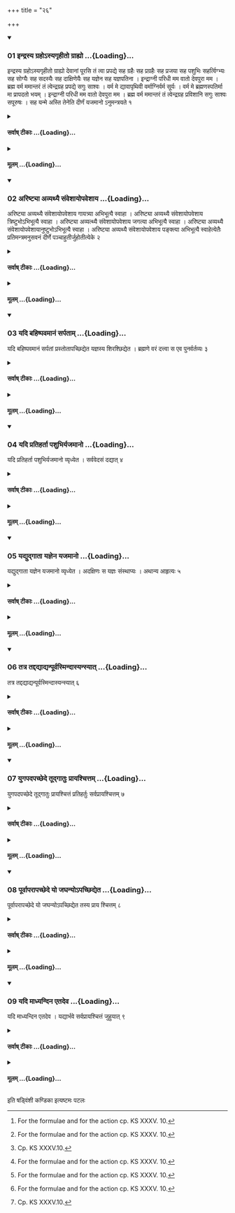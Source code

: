 +++
title = "२६"

+++

<div class="js_include" includetitle="true" newlevelforh1="3" unfilled url="/vedAH_yajuH/taittirIyam/sUtram/ApastambaH/shrautam/vishvAsa-prastutiH/14/26/01_indrasya_graho-syagRhIto_grAhyo.md">
<details open><summary><h3>01 इन्द्रस्य ग्रहोऽस्यगृहीतो ग्राह्यो ...{Loading}...</h3></summary>

इन्द्रस्य ग्रहोऽस्यगृहीतो ग्राह्यो देवानां पूरसि तं त्वा प्रपद्ये सह ग्रहैः सह प्रग्रहैः सह प्रजया सह पशुभिः सहर्त्विग्भ्यः सह सोग्यैः सह सदस्यैः सह दाक्षिणेयैः सह यज्ञेन सह यज्ञपतिना । इन्द्राग्नी परिधी मम वातो देवपुरा मम । ब्रह्म वर्म ममान्तरं तं त्वेन्द्रग्रह प्रपद्ये सगुः साश्वः । वर्म मे द्यावापृथिवी वर्माग्निर्वर्म सूर्यः । वर्म मे ब्रह्मणस्पतिर्मा मा प्रापदतो भयम् । इन्द्राग्नी परिधी मम वातो देवपुरा मम । ब्रह्म वर्म ममान्तरं तं त्वेन्द्रग्रह प्रविशानि सगुः साश्वः सपूरुषः । सह यन्मे अस्ति तेनेति दीर्णं यजमानो ऽनुमन्त्रयते १
</details>
</div>
<div class="js_include collapsed" newlevelforh1="4" title="सर्वाष् टीकाः" unfilled url="/vedAH_yajuH/taittirIyam/sUtram/ApastambaH/shrautam/sarvASh_TIkAH/14/26/01_indrasya_graho-syagRhIto_grAhyo.md">
<details><summary><h4>सर्वाष् टीकाः ...{Loading}...</h4></summary>
<details><summary>थिते</summary>

1. With indrasya grahosi... the sacrificer addresses the broken (jar).[^1]   

[^1]: For the formulae and for the action cp. KS XXXV. 10.  
</details>
</details>
</div>
<div class="js_include collapsed" newlevelforh1="4" title="मूलम्" unfilled url="/vedAH_yajuH/taittirIyam/sUtram/ApastambaH/shrautam/mUlam/14/26/01_indrasya_graho-syagRhIto_grAhyo.md">
<details><summary><h4>मूलम् ...{Loading}...</h4></summary>

इन्द्रस्य ग्रहोऽस्यगृहीतो ग्राह्यो देवानां पूरसि तं त्वा प्रपद्ये सह ग्रहैः सह प्रग्रहैः सह प्रजया सह पशुभिः सहर्त्विग्भ्यः सह सोग्यैः सह सदस्यैः सह दाक्षिणेयैः सह यज्ञेन सह यज्ञपतिना । इन्द्राग्नी परिधी मम वातो देवपुरा मम । ब्रह्म वर्म ममान्तरं तं त्वेन्द्रग्रह प्रपद्ये सगुः साश्वः । वर्म मे द्यावापृथिवी वर्माग्निर्वर्म सूर्यः । वर्म मे ब्रह्मणस्पतिर्मा मा प्रापदतो भयम् । इन्द्राग्नी परिधी मम वातो देवपुरा मम । ब्रह्म वर्म ममान्तरं तं त्वेन्द्रग्रह प्रविशानि सगुः साश्वः सपूरुषः । सह यन्मे अस्ति तेनेति दीर्णं यजमानो ऽनुमन्त्रयते १
</details>
</div>
<div class="js_include" includetitle="true" newlevelforh1="3" unfilled url="/vedAH_yajuH/taittirIyam/sUtram/ApastambaH/shrautam/vishvAsa-prastutiH/14/26/02_ariShTyA_avyathyai_saMveshAyopaveshAya.md">
<details open><summary><h3>02 अरिष्ट्या अव्यथ्यै संवेशायोपवेशाय ...{Loading}...</h3></summary>

अरिष्ट्या अव्यथ्यै संवेशायोपवेशाय गायत्र्या अभिभूत्यै स्वाहा । अरिष्ट्या अव्यथ्यै संवेशायोपवेशाय त्रिष्टुभोऽभिभूत्यै स्वाहा । अरिष्ट्या अव्यत्थ्यै संवेशायोपवेशाय जगत्या अभिभूत्यै स्वाहा । अरिष्ट्या अव्यथ्यै संवेशायोपवेशायानुष्टुभोऽभिभूत्यै स्वाहा । अरिष्ट्या अव्यथ्यै संवेशायोपवेशाय पङ्क्त्या अभिभूत्यै स्वाहेत्येतैः प्रतिमन्त्रमनुसवनं दीर्णे पञ्चाहुतीर्जुहोतीत्येके २
</details>
</div>
<div class="js_include collapsed" newlevelforh1="4" title="सर्वाष् टीकाः" unfilled url="/vedAH_yajuH/taittirIyam/sUtram/ApastambaH/shrautam/sarvASh_TIkAH/14/26/02_ariShTyA_avyathyai_saMveshAyopaveshAya.md">
<details><summary><h4>सर्वाष् टीकाः ...{Loading}...</h4></summary>
<details><summary>थिते</summary>

2. According to some with each one of the formulae beginning with aristyā avyathyai...2 (the Adhvaryu) offers five libations (of ghee) in accordance with the (five pressings)' (when the jar (Dronakalasa) is broken).   

[^1]: The Kathas.  

[^2]: Cp. KS XXXV.10.  

[^3]: Cp. XIIV.19.3.   
</details>
</details>
</div>
<div class="js_include collapsed" newlevelforh1="4" title="मूलम्" unfilled url="/vedAH_yajuH/taittirIyam/sUtram/ApastambaH/shrautam/mUlam/14/26/02_ariShTyA_avyathyai_saMveshAyopaveshAya.md">
<details><summary><h4>मूलम् ...{Loading}...</h4></summary>

अरिष्ट्या अव्यथ्यै संवेशायोपवेशाय गायत्र्या अभिभूत्यै स्वाहा । अरिष्ट्या अव्यथ्यै संवेशायोपवेशाय त्रिष्टुभोऽभिभूत्यै स्वाहा । अरिष्ट्या अव्यत्थ्यै संवेशायोपवेशाय जगत्या अभिभूत्यै स्वाहा । अरिष्ट्या अव्यथ्यै संवेशायोपवेशायानुष्टुभोऽभिभूत्यै स्वाहा । अरिष्ट्या अव्यथ्यै संवेशायोपवेशाय पङ्क्त्या अभिभूत्यै स्वाहेत्येतैः प्रतिमन्त्रमनुसवनं दीर्णे पञ्चाहुतीर्जुहोतीत्येके २
</details>
</div>
<div class="js_include" includetitle="true" newlevelforh1="3" unfilled url="/vedAH_yajuH/taittirIyam/sUtram/ApastambaH/shrautam/vishvAsa-prastutiH/14/26/03_yadi_bahiShpavamAnaM_sarpatAm.md">
<details open><summary><h3>03 यदि बहिष्पवमानं सर्पताम् ...{Loading}...</h3></summary>

यदि बहिष्पवमानं सर्पतां प्रस्तोतापच्छिद्येत यज्ञस्य शिरश्छिद्येत । ब्रह्मणे वरं दत्त्वा स एव पुनर्वर्तव्यः ३
</details>
</div>
<div class="js_include collapsed" newlevelforh1="4" title="सर्वाष् टीकाः" unfilled url="/vedAH_yajuH/taittirIyam/sUtram/ApastambaH/shrautam/sarvASh_TIkAH/14/26/03_yadi_bahiShpavamAnaM_sarpatAm.md">
<details><summary><h4>सर्वाष् टीकाः ...{Loading}...</h4></summary>
<details><summary>थिते</summary>

3. If the Prastotr̥ is separated from those creeping for the Bahiṣpavamāna (laud),[^1] the head of the sacrifice will be cut (as it were). After a chosen gift is given to the Brahman, he (the Prastotr̥) should be (formally) selected again.[^2]   

[^1]: See XII.17.1.  

[^2]: Cp. TMB VI.7.13.  
</details>
</details>
</div>
<div class="js_include collapsed" newlevelforh1="4" title="मूलम्" unfilled url="/vedAH_yajuH/taittirIyam/sUtram/ApastambaH/shrautam/mUlam/14/26/03_yadi_bahiShpavamAnaM_sarpatAm.md">
<details><summary><h4>मूलम् ...{Loading}...</h4></summary>

यदि बहिष्पवमानं सर्पतां प्रस्तोतापच्छिद्येत यज्ञस्य शिरश्छिद्येत । ब्रह्मणे वरं दत्त्वा स एव पुनर्वर्तव्यः ३
</details>
</div>
<div class="js_include" includetitle="true" newlevelforh1="3" unfilled url="/vedAH_yajuH/taittirIyam/sUtram/ApastambaH/shrautam/vishvAsa-prastutiH/14/26/04_yadi_pratihartA_pashubhiryajamAno.md">
<details open><summary><h3>04 यदि प्रतिहर्ता पशुभिर्यजमानो ...{Loading}...</h3></summary>

यदि प्रतिहर्ता पशुभिर्यजमानो व्यृध्येत । सर्ववेदसं दद्यात् ४
</details>
</div>
<div class="js_include collapsed" newlevelforh1="4" title="सर्वाष् टीकाः" unfilled url="/vedAH_yajuH/taittirIyam/sUtram/ApastambaH/shrautam/sarvASh_TIkAH/14/26/04_yadi_pratihartA_pashubhiryajamAno.md">
<details><summary><h4>सर्वाष् टीकाः ...{Loading}...</h4></summary>
<details><summary>थिते</summary>

4. If the Pratihartr̥ (is separated), the sacrificer will be deprived of cattle; (in that case) he should give his entire wealth (as the sacrificial gift).[^1]   

[^1]: Cf. TMB VI.7.15. 
</details>
</details>
</div>
<div class="js_include collapsed" newlevelforh1="4" title="मूलम्" unfilled url="/vedAH_yajuH/taittirIyam/sUtram/ApastambaH/shrautam/mUlam/14/26/04_yadi_pratihartA_pashubhiryajamAno.md">
<details><summary><h4>मूलम् ...{Loading}...</h4></summary>

यदि प्रतिहर्ता पशुभिर्यजमानो व्यृध्येत । सर्ववेदसं दद्यात् ४
</details>
</div>
<div class="js_include" includetitle="true" newlevelforh1="3" unfilled url="/vedAH_yajuH/taittirIyam/sUtram/ApastambaH/shrautam/vishvAsa-prastutiH/14/26/05_yadyudgAtA_yajnena_yajamAno.md">
<details open><summary><h3>05 यद्युद्गाता यज्ञेन यजमानो ...{Loading}...</h3></summary>

यद्युद्गाता यज्ञेन यजमानो व्यृध्येत । अदक्षिणः स यज्ञः संस्थाप्यः । अथान्य आहृत्यः ५
</details>
</div>
<div class="js_include collapsed" newlevelforh1="4" title="सर्वाष् टीकाः" unfilled url="/vedAH_yajuH/taittirIyam/sUtram/ApastambaH/shrautam/sarvASh_TIkAH/14/26/05_yadyudgAtA_yajnena_yajamAno.md">
<details><summary><h4>सर्वाष् टीकाः ...{Loading}...</h4></summary>
<details><summary>थिते</summary>

5. If the Udgātr̥ (is separated), the sacrificer will be deprived of the sacrifice. In that case that sacrifice should be caused to be completely established (i.e. be concluded) without any sacrificial gift; then another (sacrifice) should be brought (i.e. performed).  

</details>
</details>
</div>
<div class="js_include collapsed" newlevelforh1="4" title="मूलम्" unfilled url="/vedAH_yajuH/taittirIyam/sUtram/ApastambaH/shrautam/mUlam/14/26/05_yadyudgAtA_yajnena_yajamAno.md">
<details><summary><h4>मूलम् ...{Loading}...</h4></summary>

यद्युद्गाता यज्ञेन यजमानो व्यृध्येत । अदक्षिणः स यज्ञः संस्थाप्यः । अथान्य आहृत्यः ५
</details>
</div>
<div class="js_include" includetitle="true" newlevelforh1="3" unfilled url="/vedAH_yajuH/taittirIyam/sUtram/ApastambaH/shrautam/vishvAsa-prastutiH/14/26/06_tatra_taddadyAdyanpUrvasmindAsyansyAt.md">
<details open><summary><h3>06 तत्र तद्दद्याद्यन्पूर्वस्मिन्दास्यन्स्यात् ...{Loading}...</h3></summary>

तत्र तद्दद्याद्यन्पूर्वस्मिन्दास्यन्स्यात् ६
</details>
</div>
<div class="js_include collapsed" newlevelforh1="4" title="सर्वाष् टीकाः" unfilled url="/vedAH_yajuH/taittirIyam/sUtram/ApastambaH/shrautam/sarvASh_TIkAH/14/26/06_tatra_taddadyAdyanpUrvasmindAsyansyAt.md">
<details><summary><h4>सर्वाष् टीकाः ...{Loading}...</h4></summary>
<details><summary>थिते</summary>

6. There (in the new sacrifice) he should give whatever he would desire to give in the first sacrifice.[^1]   

[^1]: Cf. TMB VI.7.14. 
</details>
</details>
</div>
<div class="js_include collapsed" newlevelforh1="4" title="मूलम्" unfilled url="/vedAH_yajuH/taittirIyam/sUtram/ApastambaH/shrautam/mUlam/14/26/06_tatra_taddadyAdyanpUrvasmindAsyansyAt.md">
<details><summary><h4>मूलम् ...{Loading}...</h4></summary>

तत्र तद्दद्याद्यन्पूर्वस्मिन्दास्यन्स्यात् ६
</details>
</div>
<div class="js_include" includetitle="true" newlevelforh1="3" unfilled url="/vedAH_yajuH/taittirIyam/sUtram/ApastambaH/shrautam/vishvAsa-prastutiH/14/26/07_yugapadapachChede_tUdgAtuH_prAyashchittam.md">
<details open><summary><h3>07 युगपदपच्छेदे तूद्गातुः प्रायश्चित्तम् ...{Loading}...</h3></summary>

युगपदपच्छेदे तूद्गातुः प्रायश्चित्तं प्रतिहर्तुः सर्वप्रायश्चित्तम् ७
</details>
</div>
<div class="js_include collapsed" newlevelforh1="4" title="सर्वाष् टीकाः" unfilled url="/vedAH_yajuH/taittirIyam/sUtram/ApastambaH/shrautam/sarvASh_TIkAH/14/26/07_yugapadapachChede_tUdgAtuH_prAyashchittam.md">
<details><summary><h4>सर्वाष् टीकाः ...{Loading}...</h4></summary>
<details><summary>थिते</summary>

7. If (the Udgatr̥ and Pratihartr̥ are) separated simultaneously, the expiation of Udgātr̥[^1] (should take place). in connection with the Pratihartr̥ the general expiation (should take place)[^2].   

[^1]: See XIV.26.5-6.  

[^2]: The 33 libations: III. 11.2-13.1. Or the four libations with sacred uttereances viz. 1. bhūh, 2. bhūvaḥ, 3. svaḥ, 4. bhūh bhuvaḥ svaḥ. At the end of each of these the word svāhā is to be uttered.  

</details>
</details>
</div>
<div class="js_include collapsed" newlevelforh1="4" title="मूलम्" unfilled url="/vedAH_yajuH/taittirIyam/sUtram/ApastambaH/shrautam/mUlam/14/26/07_yugapadapachChede_tUdgAtuH_prAyashchittam.md">
<details><summary><h4>मूलम् ...{Loading}...</h4></summary>

युगपदपच्छेदे तूद्गातुः प्रायश्चित्तं प्रतिहर्तुः सर्वप्रायश्चित्तम् ७
</details>
</div>
<div class="js_include" includetitle="true" newlevelforh1="3" unfilled url="/vedAH_yajuH/taittirIyam/sUtram/ApastambaH/shrautam/vishvAsa-prastutiH/14/26/08_pUrvAparApachChede_yo_jaghanyo-pachChidyeta.md">
<details open><summary><h3>08 पूर्वापरापच्छेदे यो जघन्योऽपच्छिद्येत ...{Loading}...</h3></summary>

पूर्वापरापच्छेदे यो जघन्योऽपच्छिद्येत तस्य प्राय श्चित्तम् ८
</details>
</div>
<div class="js_include collapsed" newlevelforh1="4" title="सर्वाष् टीकाः" unfilled url="/vedAH_yajuH/taittirIyam/sUtram/ApastambaH/shrautam/sarvASh_TIkAH/14/26/08_pUrvAparApachChede_yo_jaghanyo-pachChidyeta.md">
<details><summary><h4>सर्वाष् टीकाः ...{Loading}...</h4></summary>
<details><summary>थिते</summary>

8. If one (of them) is separated after another, the expiation of one who is sepatrated afterwards (should be performed).   
</details>
</details>
</div>
<div class="js_include collapsed" newlevelforh1="4" title="मूलम्" unfilled url="/vedAH_yajuH/taittirIyam/sUtram/ApastambaH/shrautam/mUlam/14/26/08_pUrvAparApachChede_yo_jaghanyo-pachChidyeta.md">
<details><summary><h4>मूलम् ...{Loading}...</h4></summary>

पूर्वापरापच्छेदे यो जघन्योऽपच्छिद्येत तस्य प्राय श्चित्तम् ८
</details>
</div>
<div class="js_include" includetitle="true" newlevelforh1="3" unfilled url="/vedAH_yajuH/taittirIyam/sUtram/ApastambaH/shrautam/vishvAsa-prastutiH/14/26/09_yadi_mAdhyandina_etadeva.md">
<details open><summary><h3>09 यदि माध्यन्दिन एतदेव ...{Loading}...</h3></summary>

यदि माध्यन्दिन एतदेव । यद्यार्भवे सर्वप्रायश्चित्तं जुहुयात् ९
</details>
</div>
<div class="js_include collapsed" newlevelforh1="4" title="सर्वाष् टीकाः" unfilled url="/vedAH_yajuH/taittirIyam/sUtram/ApastambaH/shrautam/sarvASh_TIkAH/14/26/09_yadi_mAdhyandina_etadeva.md">
<details><summary><h4>सर्वाष् टीकाः ...{Loading}...</h4></summary>
<details><summary>थिते</summary>

9. At the time of Mādhyandina (-laud) the same (is to be done); if at the time of the Ārbhava (laud), he should offer the general-expiation-libations.   
</details>
</details>
</div>
<div class="js_include collapsed" newlevelforh1="4" title="मूलम्" unfilled url="/vedAH_yajuH/taittirIyam/sUtram/ApastambaH/shrautam/mUlam/14/26/09_yadi_mAdhyandina_etadeva.md">
<details><summary><h4>मूलम् ...{Loading}...</h4></summary>

यदि माध्यन्दिन एतदेव । यद्यार्भवे सर्वप्रायश्चित्तं जुहुयात् ९
</details>
</div>

  
इति षड्विंशी कण्डिका 
इत्यष्टमः पटलः
